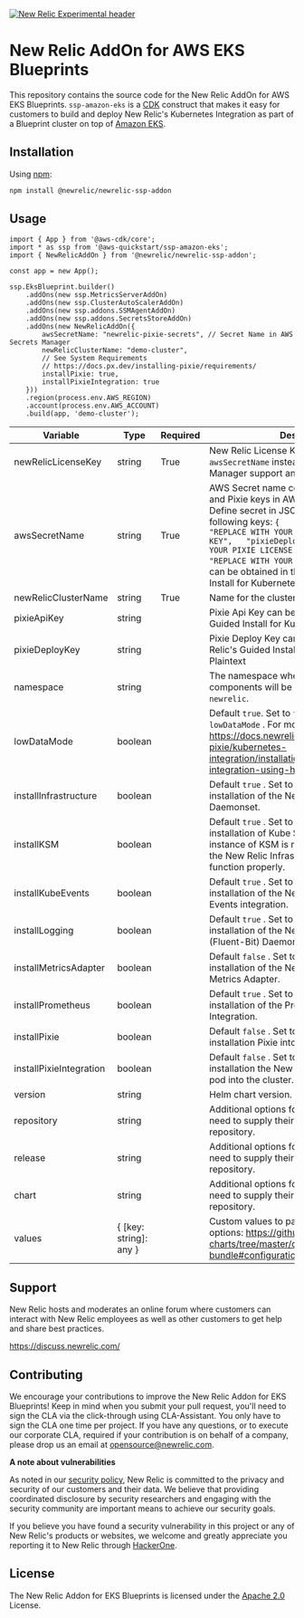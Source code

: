 [![New Relic Experimental header](https://github.com/newrelic/opensource-website/raw/master/src/images/categories/Experimental.png)](https://opensource.newrelic.com/oss-category/#new-relic-experimental)

# New Relic AddOn for AWS EKS Blueprints

This repository contains the source code for the New Relic AddOn for AWS EKS Blueprints. `ssp-amazon-eks` is a [CDK](https://aws.amazon.com/cdk/) construct that makes it easy for customers to build and deploy New Relic's Kubernetes Integration as part of a Blueprint cluster on top of [Amazon EKS](https://aws.amazon.com/eks/).

## Installation

Using [npm](https://npmjs.org):

```bash
npm install @newrelic/newrelic-ssp-addon
```

## Usage

```
import { App } from '@aws-cdk/core';
import * as ssp from '@aws-quickstart/ssp-amazon-eks';
import { NewRelicAddOn } from '@newrelic/newrelic-ssp-addon';

const app = new App();

ssp.EksBlueprint.builder()
    .addOns(new ssp.MetricsServerAddOn)
    .addOns(new ssp.ClusterAutoScalerAddOn)
    .addOns(new ssp.addons.SSMAgentAddOn)
    .addOns(new ssp.addons.SecretsStoreAddOn)
    .addOns(new NewRelicAddOn({
        awsSecretName: "newrelic-pixie-secrets", // Secret Name in AWS Secrets Manager
        newRelicClusterName: "demo-cluster",
        // See System Requirements
        // https://docs.px.dev/installing-pixie/requirements/
        installPixie: true,
        installPixieIntegration: true
    }))
    .region(process.env.AWS_REGION)
    .account(process.env.AWS_ACCOUNT)
    .build(app, 'demo-cluster');
```
| Variable                | Type                   | Required | Description                                                                                                                                                                                                                                                                                                                                                                                        |
|-------------------------|------------------------|----------|----------------------------------------------------------------------------------------------------------------------------------------------------------------------------------------------------------------------------------------------------------------------------------------------------------------------------------------------------------------------------------------------------|
| newRelicLicenseKey      | string                 | True     | New Relic License Key (plain text). Use `awsSecretName` instead for AWS Secrets Manager support and added security.                                                                                                                                                                                                                                                                     |
| awsSecretName           | string                 | True     | AWS Secret name containing the New Relic and Pixie keys in AWS Secrets Manager. Define secret in JSON format with the following keys:  ``` {   "nrLicenseKey": "REPLACE WITH YOUR NEW RELIC LICENSE KEY",   "pixieDeployKey": "REPLACE WITH YOUR PIXIE LICENSE KEY",   "pixieApiKey": "REPLACE WITH YOUR PIXIE API KEY" } ```  Keys can be obtained in the New Relic Guided Install for Kubernetes |
| newRelicClusterName     | string                 | True     | Name for the cluster in the New Relic UI.                                                                                                                                                                                                                                                                                                                                                          |
| pixieApiKey             | string                 |          | Pixie Api Key can be obtained in New Relic's Guided Install for Kubernetes - Plaintext                                                                                                                                                                                                                                                                                                             |
| pixieDeployKey          | string                 |          | Pixie Deploy Key can be obtained in New Relic's Guided Install for Kubernetes - Plaintext                                                                                                                                                                                                                                                                                                          |
| namespace               | string                 |          | The namespace where New Relic components will be installed. Defaults to  `newrelic`.                                                                                                                                                                                                                                                                                                               |
| lowDataMode             | boolean                |          | Default  `true`.  Set to  `false`  to disable  `lowDataMode` .  For more details, visit https://docs.newrelic.com/docs/kubernetes-pixie/kubernetes-integration/installation/install-kubernetes-integration-using-helm/#reducedataingest                                                                                                                                                            |
| installInfrastructure   | boolean                |          | Default  `true` .  Set to  `false`  to disable installation of the New Relic Infrastructure Daemonset.                                                                                                                                                                                                                                                                                             |
| installKSM              | boolean                |          | Default  `true` .  Set to  `false`  to disable installation of Kube State Metrics.  An instance of KSM is required in the cluster for the New Relic Infrastructure Daemonset to function properly.                                                                                                                                                                                                 |
| installKubeEvents       | boolean                |          | Default  `true` .  Set to  `false`  to disable installation of the New Relic Kubernetes Events integration.                                                                                                                                                                                                                                                                                        |
| installLogging          | boolean                |          | Default  `true` .  Set to  `false`  to disable installation of the New Relic Logging (Fluent-Bit) Daemonset.                                                                                                                                                                                                                                                                                       |
| installMetricsAdapter   | boolean                |          | Default  `false` .  Set to  `true`  to enable installation of the New Relic Kubernetes Metrics Adapter.                                                                                                                                                                                                                                                                                            |
| installPrometheus       | boolean                |          | Default  `true` .  Set to  `false`  to disable installation of the Prometheus OpenMetrics Integration.                                                                                                                                                                                                                                                                                             |
| installPixie            | boolean                |          | Default  `false` .  Set to  `true`  to enable installation Pixie into the cluster.                                                                                                                                                                                                                                                                                                                 |
| installPixieIntegration | boolean                |          | Default   `false`  .  Set to   `true`   to enable installation the New Relic <-> Pixie integration pod into the cluster.                                                                                                                                                                                                                                                                           |
| version                 | string                 |          | Helm chart version.                                                                                                                                                                                                                                                                                                                                                                                |
| repository              | string                 |          | Additional options for customers who may need to supply their own private Helm repository.                                                                                                                                                                                                                                                                                                         |
| release                 | string                 |          | Additional options for customers who may need to supply their own private Helm repository.                                                                                                                                                                                                                                                                                                         |
| chart                   | string                 |          | Additional options for customers who may need to supply their own private Helm repository.                                                                                                                                                                                                                                                                                                         |
| values                  | { [key: string]: any } |          | Custom values to pass to the chart. Config options: https://github.com/newrelic/helm-charts/tree/master/charts/nri-bundle#configuration                                                                                                                                                                                                                                                            |

## Support

New Relic hosts and moderates an online forum where customers can interact with New Relic employees as well as other customers to get help and share best practices.

https://discuss.newrelic.com/

## Contributing
We encourage your contributions to improve the New Relic Addon for EKS Blueprints! Keep in mind when you submit your pull request, you'll need to sign the CLA via the click-through using CLA-Assistant. You only have to sign the CLA one time per project.
If you have any questions, or to execute our corporate CLA, required if your contribution is on behalf of a company,  please drop us an email at opensource@newrelic.com.

**A note about vulnerabilities**

As noted in our [security policy](https://github.com/newrelic-experimental/newrelic-ssp-addon/security/policy), New Relic is committed to the privacy and security of our customers and their data. We believe that providing coordinated disclosure by security researchers and engaging with the security community are important means to achieve our security goals.

If you believe you have found a security vulnerability in this project or any of New Relic's products or websites, we welcome and greatly appreciate you reporting it to New Relic through [HackerOne](https://hackerone.com/newrelic).

## License
The New Relic Addon for EKS Blueprints is licensed under the [Apache 2.0](http://apache.org/licenses/LICENSE-2.0.txt) License.
